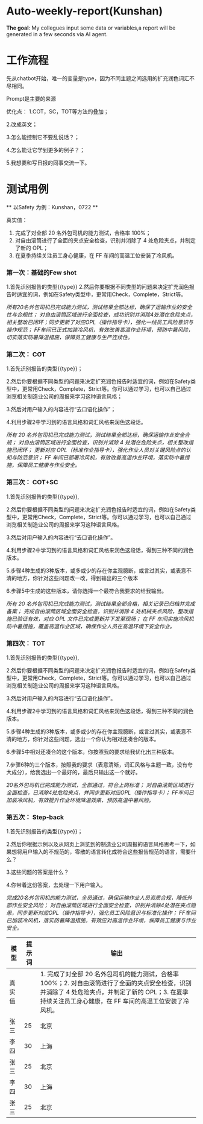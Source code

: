 # Auto-weekly-report(Kunshan)
**The goal**:
My collegues input some data or variables,a report will be generated in a few seconds via AI agent.


# 工作流程
先从chatbot开始，唯一的变量是type，因为不同主题之间选用的扩充润色词汇不尽相同。

Prompt是主要的来源

优化点：
1.COT，SC，TOT等方法的叠加；

2.改成英文；

3.怎么能控制它不要乱说话？；

4.怎么能让它学到更多的例子？；

5.我想要和写日报的同事交流一下。

# 测试用例
** 以Safety 为例：Kunshan，0722 **

真实值：

1. 完成了对全部 20 名外包司机的能力测试，合格率 100%；
2. 对自由滚筒进行了全面的夹点安全检查，识别并消除了 4 处危险夹点，并制定了新的 OPL；
3. 在夏季持续关注员工身心健康，在 FF 车间的高温工位安装了冷风机。


### 第一次：基础的Few shot
1.首先识别报告的类型{{type}}
2.然后你要根据不同类型的问题来决定扩充润色报告时适宜的词，例如在Safety类型中，更常用Check，Complete，Strict等。

*所有20名外包司机已完成能力测试，测试结果全部达标，确保了运输作业的安全性与合规性；
对自由滚筒区域进行全面检查，成功识别并消除4处潜在危险夹点，相关整改已闭环；同步更新了对应OPL（操作指导卡），强化一线员工风险意识与操作规范；
FF车间已正式加装冷风机，有效改善高温作业环境，预防中暑风险，切实落实防暑降温措施，保障员工健康与生产连续性。*

### 第二次： COT
1.首先识别报告的类型{{type}}；

2.然后你要根据不同类型的问题来决定扩充润色报告时适宜的词，例如在Safety类型中，更常用Check，Complete，Strict等。你可以通过<example>学习，也可以自己通过浏览相关制造业公司的周报来学习这种语言风格；

3.然后对用户输入的内容进行“去口语化操作”；

4.利用步骤2中学习到的语言风格和词汇风格来润色这段话。


*所有 20 名外包司机已完成能力测试，测试结果全部达标，确保运输作业安全合规；
对自由滚筒区域进行全面检查，识别并消除 4 处潜在危险夹点，相关整改措施已闭环；
更新对应 OPL（标准作业指导卡），强化作业人员对关键风险点的认知与防范意识；
FF 车间已部署冷风机，有效改善高温作业环境，落实防中暑措施，保障员工健康与作业安全。*
### 第三次： COT+SC
1.首先识别报告的类型{{type}},

2.然后你要根据不同类型的问题来决定扩充润色报告时适宜的词，例如在Safety类型中，更常用Check，Complete，Strict等。你可以通过<example>学习，也可以自己通过浏览相关制造业公司的周报来学习这种语言风格。

3.然后对用户输入的内容进行“去口语化操作”。

4.利用步骤2中学习到的语言风格和词汇风格来润色这段话，得到三种不同的润色版本。

5.步骤4种生成的3种版本，或多或少的存在你主观臆断，或言过其实，或表意不清的地方，你针对这些问题改一改，得到输出的三个版本

6.步骤5中生成的这些版本，请你选择一个最符合我要求的给我输出。

*所有 20 名外包司机已完成能力测试，测试结果全部合格，相关记录已归档并完成备案；
完成自由滚筒区域全面安全检查，识别并消除 4 处机械夹点风险，整改措施已验证有效，对应 OPL 文件已完成更新并下发至现场；
在 FF 车间实施冷风机防中暑措施，覆盖高温作业区域，确保作业人员在高温环境下安全作业。*
### 第四次： TOT
1.首先识别报告的类型{{type}},

2.然后你要根据不同类型的问题来决定扩充润色报告时适宜的词，例如在Safety类型中，更常用Check，Complete，Strict等。你可以通过<example>学习，也可以自己通过浏览相关制造业公司的周报来学习这种语言风格。

3.然后对用户输入的内容进行“去口语化操作”。

4.利用步骤2中学习到的语言风格和词汇风格来润色这段话，得到三种不同的润色版本。

5.步骤4种生成的3种版本，或多或少的存在你主观臆断，或言过其实，或表意不清的地方，你针对这些问题，选出一个你认为相对还凑合的版本。

6.步骤5中相对还凑合的这个版本，你按照我的要求给我优化出三种版本。

7.步骤6种的三个版本，按照我的要求（表意清晰，词汇风格与主题一致，没有夸大成分），给我选出一个最好的，最后只输出这一个就好。

*20名外包司机已完成能力测试，全部通过，符合上岗标准；
对自由滚筒区域进行全面检查，已消除4处危险夹点，并同步更新对应OPL（操作指导卡）；
FF车间已加装冷风机，有效提升作业环境降温效果，预防高温中暑风险。*
### 第五次： Step-back
1.首先识别报告的类型{{type}}；

2.然后你根据示例以及从网页上浏览到的制造业公司周报的语言风格思考一下，如果想将用户输入的不规范的，零散的语言转化成符合这些报告规范的语言，需要什么？

3.这些问题的答案是什么？

4.你带着这份答案，去处理一下用户输入。




*完成20名外包司机的能力测试，全员通过，确保运输作业人员资质合规，降低外部作业安全风险；
对自由滚筒区域进行全面安全检查，识别并消除4处潜在夹点隐患，同步更新对应OPL（操作指导卡），强化员工风险意识与标准化操作；
FF车间已加装冷风机，落实防暑降温措施，有效应对高温作业环境，保障员工健康与作业安全。*


| 模型| 提示词| 输出 |
| ---- | ---- | ---- |
| 真实值 |   | 1. 完成了对全部 20 名外包司机的能力测试，合格率 100%；2. 对自由滚筒进行了全面的夹点安全检查，识别并消除了 4 处危险夹点，并制定了新的 OPL；3. 在夏季持续关注员工身心健康，在 FF 车间的高温工位安装了冷风机。|
| 张三 | 25   | 北京 |
| 李四 | 30   | 上海 |
| 张三 | 25   | 北京 |
| 李四 | 30   | 上海 |
| 张三 | 25   | 北京 |
